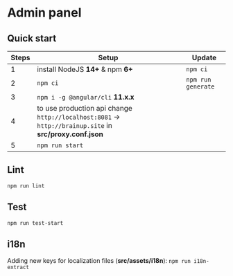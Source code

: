 # Admin panel

## Quick start

| Steps | Setup                                                                                                    | Update             |
| ----- | -------------------------------------------------------------------------------------------------------- | ------------------ |
| 1     | install NodeJS **14+** & npm **6+**                                                                      | `npm ci`           |
| 2     | `npm ci`                                                                                                 | `npm run generate` |
| 3     | `npm i -g @angular/cli` **11.x.x**                                                                       |
| 4     | to use production api change `http://localhost:8081` -> `http://brainup.site` in **src/proxy.conf.json** |
| 5     | `npm run start`                                                                                          |

## Lint

`npm run lint`

## Test

`npm run test-start`

## i18n

Adding new keys for localization files (**src/assets/i18n**): `npm run i18n-extract`
